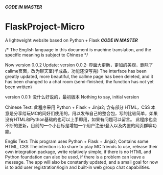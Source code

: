 *****CODE IN MASTER*****
# FlaskProject-Micro
A lightweight website based on Python + Flask
*****CODE IN MASTER*****


/* The English language in this document is machine translation, and the specific meaning is subject to Chinese */

Now version 0.0.2
Update:
version 0.0.2:
  界面大更新，更加的美观，删除了callme页面，改为聊天室(半成品，功能还没写完)
  The interface has been greatly updated, more beautiful, the callme page has been deleted, and it has been changed to a chat room (semi-finished, the function has not yet been written)

version 0.0.1:
  没什么好说的，最初版本
  Nothing to say, initial version

Chinese Text:
此程序采用 Python + Flask + Jinja2;
含有部分 HTML，CSS
本意是分享给玩MC的同好们使用的，用以发布自己的整合包，写的比较简单，如果没有HTML和Python基础的也可以上手即用，如果有问题可以留言。
此程序也会不断的更新，目前的一个小目标是增加一个用户注册/登入以及内置的网页群聊功能。
  
Englis Text:
This program uses Python + Flask + Jinja2;
Contains some HTML, CSS
The intention is to share to play MC friends to use, release their own integration package, write relatively simple, if there is no HTML and Python         foundation can also be used, if there is a problem can leave a message.
The app will also be constantly updated, and a small goal for now is to add user registration/login and built-in web group chat capabilities.
